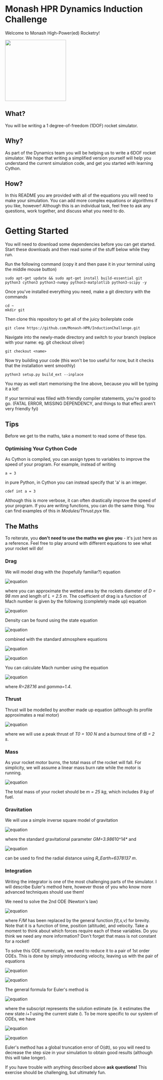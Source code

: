 # Monash HPR Dynamics Induction Challenge
Welcome to Monash High-Power(ed) Rocketry!

<img src="https://user-images.githubusercontent.com/22362913/42794851-7ba4ab10-89c4-11e8-8960-97f0f3f32b98.png" width="200">

## What?
You will be writing a 1 degree-of-freedom (1DOF) rocket simulator.

## Why?
As part of the Dynamics team you will be helping us to write a 6DOF rocket simulator. We hope that writing a simplified version yourself will help you understand the current simulation code, and get you started with learning Cython.

## How?
In this README you are provided with all of the equations you will need to make your simulation. You can add more complex equations or algorithms if you like, however! Although this is an individual task, feel free to ask any questions, work together, and discuss what you need to do. 

# Getting Started
You will need to download some dependencies before you can get started. Start these downloads and then read some of the stuff below while they run.

Run the following command (copy it and then pase it in your terminal using the middle mouse button)
```
sudo apt-get update && sudo apt-get install build-essential git python3 cython3 python3-numpy python3-matplotlib python3-scipy -y
```

Once you've installed everything you need, make a git directory with the commands
```
cd ~
mkdir git
```

Then clone this repository to get all of the juicy boilerplate code
```
git clone https://github.com/Monash-HPR/InductionChallenge.git
```

Navigate into the newly-made directory and switch to your branch (replace <name> with your name: eg. git checkout oliver)
```
git checkout <name>
```
  
Now try building your code (this won't be too useful for now, but it checks that the installation went smoothly)
```
python3 setup.py build_ext --inplace
```
You may as well start memorising the line above, because you will be typing it a lot!

If your terminal was filled with friendly compiler statements, you're good to go.
(FATAL ERROR, MISSING DEPENDENCY, and things to that effect aren't very friendly fyi)

## Tips
Before we get to the maths, take a moment to read some of these tips.
### Optimising Your Cython Code
As Cython is compiled, you can assign types to variables to improve the speed of your program. For example, instead of writing 
```
a = 3
```
in pure Python, in Cython you can instead specify that 'a' is an integer.
```
cdef int a = 3
```
Although this is more verbose, it can often drastically improve the speed of your program. If you are writing functions, you can do the same thing. You can find examples of this in *Modules/Thrust.pyx* file.

## The Maths
To reiterate, you **don't need to use the maths we give you** - it's just here as a reference. Feel free to play around with different equations to see what your rocket will do!

### Drag
We will model drag with the (hopefully familiar?) equation

![equation](http://www.sciweavers.org/upload/Tex2Img_1532664821/eqn.png)

where you can approximate the wetted area by the rockets diameter of *D = 98 mm* and length of *L = 2.5 m*.
The coefficient of drag is a function of Mach number is given by the following (completely made up) equation

![equation](http://www.sciweavers.org/upload/Tex2Img_1532667773/render.png)

Density can be found using the state equation 

![equation](http://www.sciweavers.org/upload/Tex2Img_1532665543/eqn.png)

combined with the standard atmosphere equations 

![equation](http://www.sciweavers.org/upload/Tex2Img_1532665611/eqn.png)

![equation](http://www.sciweavers.org/upload/Tex2Img_1532665746/eqn.png)

You can calculate Mach number using the equation

![equation](http://www.sciweavers.org/upload/Tex2Img_1532666010/eqn.png)

where *R=287.16* and *gamma=1.4*.

### Thrust
Thrust will be modelled by another made up equation (although its profile approximates a real motor)

![equation](http://www.sciweavers.org/upload/Tex2Img_1532665925/eqn.png)

where we will use a peak thrust of *T0 = 100 N* and a burnout time of *tB = 2 s*.

### Mass
As your rocket motor burns, the total mass of the rocket will fall. For simplicity, we will assume a linear mass burn rate while the motor is running.

![equation](http://www.sciweavers.org/upload/Tex2Img_1532668400/render.png)

The total mass of your rocket should be *m = 25 kg*, which includes *9 kg* of fuel.

### Gravitation
We will use a simple inverse square model of gravitation

![equation](http://www.sciweavers.org/upload/Tex2Img_1532666130/eqn.png)

where the standard gravitational parameter *GM=3.986*10^14* and 

![equation](http://www.sciweavers.org/upload/Tex2Img_1532666203/eqn.png)

can be used to find the radial distance using *R_Earth=6378137 m*.

### Integration
Writing the integrator is one of the most challenging parts of the simulator. I will describe Euler's method here, however those of you who know more advanced techniques should use them!

We need to solve the 2nd ODE (Newton's law)

![equation](http://www.sciweavers.org/upload/Tex2Img_1532666539/eqn.png)

where *F/M* has been replaced by the general function *f(t,s,v)* for brevity. Note that it is a function of time, position (altitude), and velocity. Take a moment to think about which forces require each of these variables. Do you think we need any more information? Don't forget that mass is not constant for a rocket!

To solve this ODE numerically, we need to reduce it to a pair of 1st order ODEs. This is done by simply introducing velocity, leaving us with the pair of equations

![equation](http://www.sciweavers.org/upload/Tex2Img_1532666684/eqn.png)

![equation](http://www.sciweavers.org/upload/Tex2Img_1532666660/eqn.png)

The general formula for Euler's method is

![equation](http://www.sciweavers.org/upload/Tex2Img_1532666744/eqn.png)

where the subscript represents the solution estimate (ie. it estimates the new state *i+1* using the current state *i*).
To be more specific to our system of ODEs, we have

![equation](http://www.sciweavers.org/upload/Tex2Img_1532666839/eqn.png)

![equation](http://www.sciweavers.org/upload/Tex2Img_1532666868/eqn.png)

Euler's method has a global truncation error of O(dt), so you will need to decrease the step size in your simulation to obtain good results (although this will take longer).

If you have trouble with anything described above **ask questions!** This exercise should be challenging, but ultimately fun.
